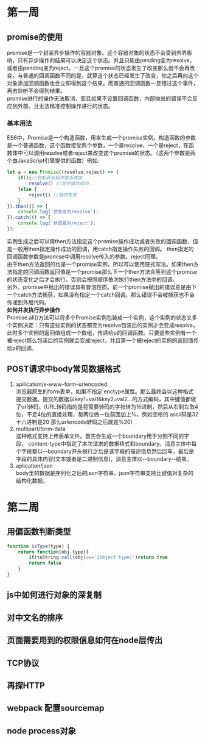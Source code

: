 # 第一周  
## promise的使用  
promise是一个封装异步操作的容器对象。这个容器对象的状态不会受到外界影响，只有异步操作的结果可以决定这个状态。并且只能由pending变为resolve，或者由pending变为reject。一旦这个promise的状态发生了改变那么就不会再改变。与普通的回调函数不同的是，就算这个状态已经发生了改变，你之后再向这个对象添加回调函数也会立即得到这个结果。而普通的回调函数一旦错过这个事件，再去监听不会得到结果。  
promise进行的操作无法取消，而且如果不设置回调函数，内部抛出的错误不会反应到外部。且无法精准控制操作进行的状态。  
### 基本用法  
ES6中，Promise是一个构造函数，用来生成一个promise实例。构造函数的参数是一个普通函数，这个函数接受两个参数，一个是resolve，一个是reject，在函数体中可以调用resolve或者reject来改变这个promise的状态。（这两个参数是两个由JavaScript引擎提供的函数）例如:  
```javascript
let a = new Promise((resolve,reject) => {
    if(){//判断异步操作是否成功
        resolve() //异步操作成功
    }else {
        reject() //操作失败
    }
}).then(() => {
    console.log('状态变为resolve');
}).catch(() => {
    console.log('状态变为reject');
});
```  
实例生成之后可以用then方法指定这个promise操作成功或者失败的回调函数，但是一般用then指定操作成功的回调，用catch指定操作失败的回调。 then指定的回调函数参数是promise中调用resolve传入的参数。reject同理。  
由于then方法返回的也是一个promise实例，所以可以使用链式写法。如果then方法指定的回调函数返回值是一个promise那么下一个then方法会等到这个promise的状态变化之后才会执行。否则会按照顺序依次执行then方法中的回调。  
另外，promise中抛出的错误具有冒泡性质。前一个promise抛出的错误总是由下一个catch方法捕获，如果没有指定一个catch回调。那么错误不会被捕获也不会传递到外层代码。  
**如何并发执行异步操作**  
Promise.all()方法可以将多个Promise实例包装成一个实例，这个实例的状态又多个实例决定：只有这些实例的状态都变为resolve包装后的实例才会变成resolve，此时多个实例的返回值组成一个数组，传递给p的回调函数。只要这些实例有一个被reject那么包装后的实例就会变成reject，并且第一个被reject的实例的返回值传给p的回调。  
##  POST请求中body常见数据格式  
1. apilication/x-www-form-urlencoded  
浏览器原生的form表单，如果不指定 enctype属性。那么最终会以这种格式提交数据。提交的数据以key1=val1&key2=val2...的方式编码，其中键值都做了url转码。(URL转码指的是将需要转码的字符转为16进制，然后从右到左取4位，不足4位的直接处理，每两位做一位前面加上%，例如空格的 ascii码是32 十六进制是20 那么urlencode转码之后就是%20)  
2. multipart/form-data  
这种格式支持上传表单文件。首先会生成一个boundary用于分割不同的字段， content-type中指定了本次请求的数据格式和boundary。消息主体中每个字段都以--boundary开头换行之后是该字段的描述信息然后回车，最后是字段的具体内容(文本或者是二进制信息)，消息主体以--boundary--结束。  
3. aplication/json  
body里的数据是序列化之后的json字符串，json字符串支持比键值对复杂的结构化数据。
# 第二周  
## 用偏函数判断类型  
```javascript
function isType(type) {
    return function(obj,type){
        if(toString.call(obj)==='[object type]')return true
        return false
    }
}
```
## js中如何进行对象的深复制  
## 对中文名的排序  
## 页面需要用到的权限信息如何在node层传出  
## TCP协议  
## 再探HTTP  
## webpack 配置sourcemap  
## node process对象

